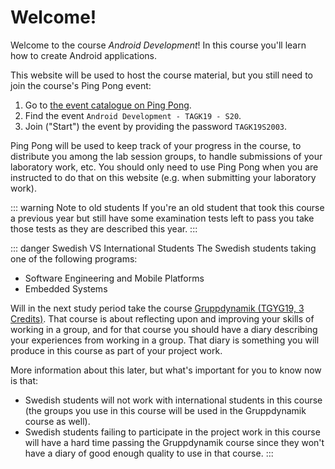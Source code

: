# Welcome!
Welcome to the course *Android Development*! In this course you'll learn how to create Android applications. 

This website will be used to host the course material, but you still need to join the course's Ping Pong event:

1. Go to [the event catalogue on Ping Pong](https://pingpong.hj.se/courseCatalog.do).
2. Find the event `Android Development - TAGK19 - S20`.
3. Join ("Start") the event by providing the password `TAGK19S2003`.

Ping Pong will be used to keep track of your progress in the course, to distribute you among the lab session groups, to handle submissions of your laboratory work, etc. You should only need to use Ping Pong when you are instructed to do that on this website (e.g. when submitting your laboratory work).

::: warning Note to old students
If you're an old student that took this course a previous year but still have some examination tests left to pass you take those tests as they are described this year.
:::

::: danger Swedish VS International Students
The Swedish students taking one of the following programs:

* Software Engineering and Mobile Platforms
* Embedded Systems

Will in the next study period take the course [Gruppdynamik (TGYG19, 3 Credits)](https://ju.se/studera/kurser.html?courseCode=TGYG19&semester=20191&revision=1,000&lang=sv). That course is about reflecting upon and improving your skills of working in a group, and for that course you should have a diary describing your experiences from working in a group. That diary is something you will produce in this course as part of your project work.

More information about this later, but what's important for you to know now is that:

* Swedish students will not work with international students in this course (the groups you use in this course will be used in the Gruppdynamik course as well).
* Swedish students failing to participate in the project work in this course will have a hard time passing the Gruppdynamik course since they won't have a diary of good enough quality to use in that course.
:::